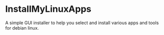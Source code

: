 # InstallMyLinuxApps
A simple GUI installer to help you select and install various apps and tools for debian linux.
